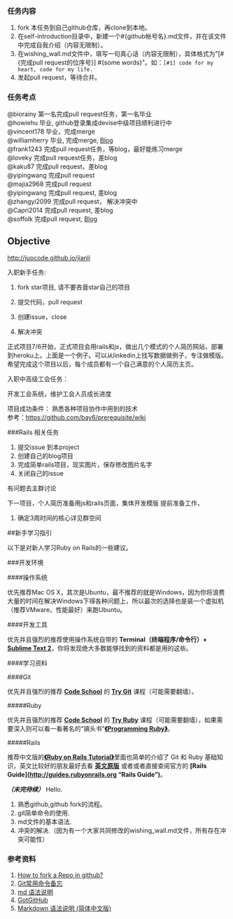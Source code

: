 ### 任务内容

1. fork 本任务到自己github仓库，再clone到本地。
2. 在self-introduction目录中，新建一个#{github帐号名}.md文件，并在该文件中完成自我介绍（内容无限制）。
3. 在wishing_wall.md文件中，填写一句真心话（内容无限制），具体格式为"[#{完成pull request的位序号}] #{some words}"。如：`[#1] code for my heart, code for my life.`
4. 发起pull request，等待合并。
  


### 任务考点
@biorainy 第一名完成pull request任务，第一名毕业<br/>
@howiehu 毕业, github登录集成devise中级项目顺利进行中<br/>
@vincent178 毕业，完成merge<br/>
@williamherry 毕业, 完成merge, [Blog](http://williamherry.com)<br/>
@frank1243 完成pull request任务，等blog，最好能练习merge<br/>
@loveky 完成pull request任务，差blog<br/>
@kaku87 完成pull request，差blog<br/>
@yipingwang 完成pull request<br/>
@majia2968 完成pull request<br/>
@yipingwang 完成pull request, 差blog<br/>
@zhangyi2099 完成pull request， 解决冲突中<br/>
@Capri2014 完成pull request, 差blog<br/>
@soffolk 完成pull request, [Blog](http://blog.zlxstar.me/)<br/>


## Objective
http://juocode.github.io/jianli

入职新手任务:

1. fork star项目, 请不要吝啬star自己的项目

2. 提交代码，pull request

3. 创建issue，close

4. 解决冲突


正式项目7/6开始，正式项目会用rails和js，做出几个模式的个人简历网站，部署到heroku上。上面是一个例子。可以从linkedin上找写数据做例子，专注做模版。希望完成这个项目以后，每个成员都有一个自己满意的个人简历主页。

入职中高级工会任务：

开发工会系统，维护工会人员成长进度

项目成功条件：
熟悉各种项目协作中用到的技术<br/>
参考：https://github.com/bay6/prerequisite/wiki

###Rails 相关任务
1. 提交issue 到本project
2. 创建自己的blog项目
3. 完成简单rails项目，现实图片，保存修改图片名字
4. 关闭自己的issue

有问题去主群讨论

下一项目，个人简历准备用js和rails页面，集体开发模版
提前准备工作，
1. 确定3周时间的核心详见群空间

##新手学习指引

以下是对新人学习Ruby on Rails的一些建议。

###开发环境

####操作系统

优先推荐Mac OS X，其次是Ubuntu，最不推荐的就是Windows，因为你将浪费大量的时间在解决Windows下得各种问题上，所以最次的选择也是装一个虚拟机（推荐VMware，性能最好）来跑Ubuntu。

####开发工具

优先并且强烈的推荐使用操作系统自带的 **Terminal（终端程序/命令行）+ [Sublime Text 2](http://www.sublimetext.com "Sublime Text")**，你将发现绝大多数能够找到的资料都是用的这些。

####学习资料

####Git

优先并且强烈的推荐 **[Code School](https://www.codeschool.com "Code School")** 的 **[Try Git](http://www.codeschool.com/courses/try-git "Try Git")** 课程（可能需要翻墙）。

#####Ruby

优先并且强烈的推荐 **[Code School](https://www.codeschool.com "Code School")** 的 **[Try Ruby](http://www.codeschool.com/paths/ruby "Try Ruby")** 课程（可能需要翻墙），如果需要深入则可以看一看著名的“镐头书”[**《Programming Ruby》**](http://pragprog.com/book/ruby4/programming-ruby-1-9-2-0 "Programming Ruby")。

#####Rails

推荐中文版的[**《Ruby on Rails Tutorial》**](http://railstutorial-china.org "Ruby on Rails Tutorial")里面也简单的介绍了 Git 和 Ruby 基础知识，英文比较好的朋友最好去看 **[英文原版](http://ruby.railstutorial.org/ruby-on-rails-tutorial-book?version=4.0 "Ruby on Rails Tutorial")** 或者或者直接查阅官方的 **[Rails Guide](http://guides.rubyonrails.org “Rails Guide”)**。

***（未完待续）***
Hello.

1. 熟悉github,github fork的流程。
2. git简单命令的使用.
3. md文件的基本语法.
4. 冲突的解决.（因为有一个大家共同修改的wishing_wall.md文件，所有存在冲突可能性）

### 参考资料
1. [How to fork a Repo in github?](https://help.github.com/articles/fork-a-repo)
2. [Git常用命令备忘](http://robbinfan.com/blog/34/git-common-command)
3. [md 语法说明](http://markdown.tw/)
4. [GotGitHub](http://www.worldhello.net/gotgithub/index.html)
5. [Markdown 语法说明 (简体中文版)](http://wowubuntu.com/markdown/index.html)
